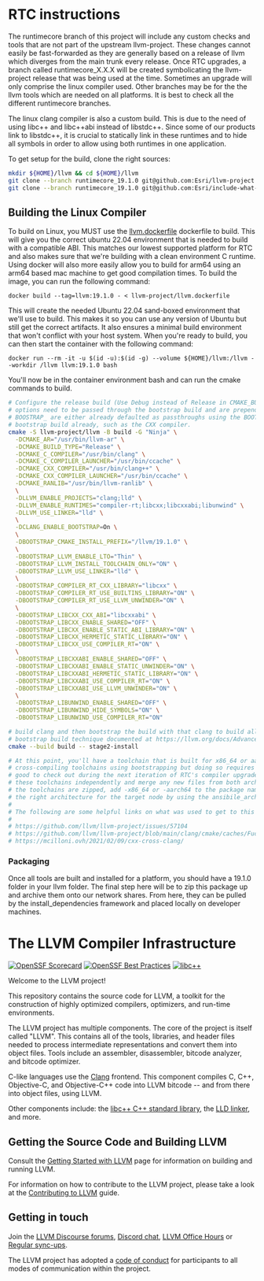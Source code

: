 # RTC instructions

The runtimecore branch of this project will include any custom checks and tools that are not part of the upstream
llvm-project. These changes cannot easily be fast-forwarded as they are generally based on a release of llvm which
diverges from the main trunk every release. Once RTC upgrades, a branch called runtimecore_X.X.X will be created
symbolicating the llvm-project release that was being used at the time. Sometimes an upgrade will only comprise the
linux compiler used. Other branches may be for the the llvm tools which are needed on all platforms. It is best to check
all the different runtimecore branches.

The linux clang compiler is also a custom build. This is due to the need of using libc++ and libc++abi instead of
libstdc++. Since some of our products link to libstdc++, it is crucial to statically link in these runtimes and to hide
all symbols in order to allow using both runtimes in one application.

To get setup for the build, clone the right sources:

```sh
mkdir ${HOME}/llvm && cd ${HOME}/llvm
git clone --branch runtimecore_19.1.0 git@github.com:Esri/llvm-project.git
git clone --branch runtimecore_19.1.0 git@github.com:Esri/include-what-you-use.git
```

## Building the Linux Compiler

To build on Linux, you MUST use the [llvm.dockerfile](llvm.dockerfile) dockerfile to build. This will give you the
correct ubuntu 22.04 environment that is needed to build with a compatible ABI. This matches our lowest supported
platform for RTC and also makes sure that we're building with a clean environment C runtime. Using docker will also more
easily allow you to build for arm64 using an arm64 based mac machine to get good compilation times. To build the image,
you can run the following command:

`docker build --tag=llvm:19.1.0 - < llvm-project/llvm.dockerfile`

This will create the needed Ubuntu 22.04 sand-boxed environment that we'll use to build. This makes it so you can use
any version of Ubuntu but still get the correct artifacts. It also ensures a minimal build environment that won't
conflict with your host system. When you're ready to build, you can then start the container with the following command:

`docker run --rm -it -u $(id -u):$(id -g) --volume ${HOME}/llvm:/llvm --workdir /llvm llvm:19.1.0 bash`

You'll now be in the container environment bash and can run the cmake commands to build.

```sh
# Configure the release build (Use Debug instead of Release in CMAKE_BUILD_TYPE to debug tools). Note that many of the
# options need to be passed through the bootstrap build and are prepended with BOOTSTRAP_. The options that don't have
# BOOSTRAP_ are either already defaulted as passthroughs using the BOOTSTRAP_DEFAULT_PASSTHROUGH list or changed by the
# bootstrap build already, such as the CXX compiler.
cmake -S llvm-project/llvm -B build -G "Ninja" \
  -DCMAKE_AR="/usr/bin/llvm-ar" \
  -DCMAKE_BUILD_TYPE="Release" \
  -DCMAKE_C_COMPILER="/usr/bin/clang" \
  -DCMAKE_C_COMPILER_LAUNCHER="/usr/bin/ccache" \
  -DCMAKE_CXX_COMPILER="/usr/bin/clang++" \
  -DCMAKE_CXX_COMPILER_LAUNCHER="/usr/bin/ccache" \
  -DCMAKE_RANLIB="/usr/bin/llvm-ranlib" \
  \
  -DLLVM_ENABLE_PROJECTS="clang;lld" \
  -DLLVM_ENABLE_RUNTIMES="compiler-rt;libcxx;libcxxabi;libunwind" \
  -DLLVM_USE_LINKER="lld" \
  \
  -DCLANG_ENABLE_BOOTSTRAP=On \
  \
  -DBOOTSTRAP_CMAKE_INSTALL_PREFIX="/llvm/19.1.0" \
  \
  -DBOOTSTRAP_LLVM_ENABLE_LTO="Thin" \
  -DBOOTSTRAP_LLVM_INSTALL_TOOLCHAIN_ONLY="ON" \
  -DBOOTSTRAP_LLVM_USE_LINKER="lld" \
  \
  -DBOOTSTRAP_COMPILER_RT_CXX_LIBRARY="libcxx" \
  -DBOOTSTRAP_COMPILER_RT_USE_BUILTINS_LIBRARY="ON" \
  -DBOOTSTRAP_COMPILER_RT_USE_LLVM_UNWINDER="ON" \
  \
  -DBOOTSTRAP_LIBCXX_CXX_ABI="libcxxabi" \
  -DBOOTSTRAP_LIBCXX_ENABLE_SHARED="OFF" \
  -DBOOTSTRAP_LIBCXX_ENABLE_STATIC_ABI_LIBRARY="ON" \
  -DBOOTSTRAP_LIBCXX_HERMETIC_STATIC_LIBRARY="ON" \
  -DBOOTSTRAP_LIBCXX_USE_COMPILER_RT="ON" \
  \
  -DBOOTSTRAP_LIBCXXABI_ENABLE_SHARED="OFF" \
  -DBOOTSTRAP_LIBCXXABI_ENABLE_STATIC_UNWINDER="ON" \
  -DBOOTSTRAP_LIBCXXABI_HERMETIC_STATIC_LIBRARY="ON" \
  -DBOOTSTRAP_LIBCXXABI_USE_COMPILER_RT="ON" \
  -DBOOTSTRAP_LIBCXXABI_USE_LLVM_UNWINDER="ON" \
  \
  -DBOOTSTRAP_LIBUNWIND_ENABLE_SHARED="OFF" \
  -DBOOTSTRAP_LIBUNWIND_HIDE_SYMBOLS="ON" \
  -DBOOTSTRAP_LIBUNWIND_USE_COMPILER_RT="ON"

# build clang and then bootstrap the build with that clang to build all tools, runtimes and clang again using the
# bootstrap build technique documented at https://llvm.org/docs/AdvancedBuilds.html
cmake --build build -- stage2-install

# At this point, you'll have a toolchain that is built for x86_64 or aarch64. LLVM does provide support for
# cross-compiling toolchains using bootstrapping but doing so requires setting up sysroots and cmake files that would be
# good to check out during the next iteration of RTC's compiler upgrade but to move forward, instead just build
# these toolchains independently and merge any new files from both architectures into each other for simplicity. When
# the toolchains are zipped, add -x86_64 or -aarch64 to the package name so the install dependencies framework can get
# the right architecture for the target node by using the ansibile_architecure.
#
# The following are some helpful links on what was used to get to this point:
#
# https://github.com/llvm/llvm-project/issues/57104
# https://github.com/llvm/llvm-project/blob/main/clang/cmake/caches/Fuchsia-stage2.cmake
# https://mcilloni.ovh/2021/02/09/cxx-cross-clang/
```

### Packaging

Once all tools are built and installed for a platform, you should have a 19.1.0 folder in your llvm folder. The final
step here will be to zip this package up and archive them onto our network shares. From here, they can be pulled by the
install_dependencies framework and placed locally on developer machines.

# The LLVM Compiler Infrastructure

[![OpenSSF Scorecard](https://api.securityscorecards.dev/projects/github.com/llvm/llvm-project/badge)](https://securityscorecards.dev/viewer/?uri=github.com/llvm/llvm-project)
[![OpenSSF Best Practices](https://www.bestpractices.dev/projects/8273/badge)](https://www.bestpractices.dev/projects/8273)
[![libc++](https://github.com/llvm/llvm-project/actions/workflows/libcxx-build-and-test.yaml/badge.svg?branch=main&event=schedule)](https://github.com/llvm/llvm-project/actions/workflows/libcxx-build-and-test.yaml?query=event%3Aschedule)

Welcome to the LLVM project!

This repository contains the source code for LLVM, a toolkit for the
construction of highly optimized compilers, optimizers, and run-time
environments.

The LLVM project has multiple components. The core of the project is
itself called "LLVM". This contains all of the tools, libraries, and header
files needed to process intermediate representations and convert them into
object files. Tools include an assembler, disassembler, bitcode analyzer, and
bitcode optimizer.

C-like languages use the [Clang](https://clang.llvm.org/) frontend. This
component compiles C, C++, Objective-C, and Objective-C++ code into LLVM bitcode
-- and from there into object files, using LLVM.

Other components include:
the [libc++ C++ standard library](https://libcxx.llvm.org),
the [LLD linker](https://lld.llvm.org), and more.

## Getting the Source Code and Building LLVM

Consult the
[Getting Started with LLVM](https://llvm.org/docs/GettingStarted.html#getting-the-source-code-and-building-llvm)
page for information on building and running LLVM.

For information on how to contribute to the LLVM project, please take a look at
the [Contributing to LLVM](https://llvm.org/docs/Contributing.html) guide.

## Getting in touch

Join the [LLVM Discourse forums](https://discourse.llvm.org/), [Discord
chat](https://discord.gg/xS7Z362),
[LLVM Office Hours](https://llvm.org/docs/GettingInvolved.html#office-hours) or
[Regular sync-ups](https://llvm.org/docs/GettingInvolved.html#online-sync-ups).

The LLVM project has adopted a [code of conduct](https://llvm.org/docs/CodeOfConduct.html) for
participants to all modes of communication within the project.
